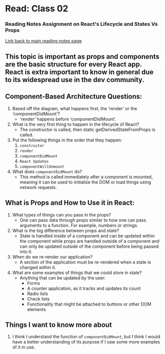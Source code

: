 # **Read: Class 02**
### Reading Notes Assignment on React's Lifecycle and States Vs Props
  [Link back to main reading notes page](https://julian-gallegos.github.io/reading-notes/)

## This topic is important as props and components are the basic structure for every React app. React is extra important to know in general due to its widespread use in the dev community.

## Component-Based Architecture Questions:
   1. Based off the diagram, what happens first, the ‘render’ or the ‘componentDidMount’?
      - ‘render’ happens before ‘componentDidMount’.
   2. What is the very first thing to happen in the lifecycle of React?
      - The constructor is called, then static getDerivedStateFromProps is called.
   3. Put the following things in the order that they happen: 
      1. `constructor`
      2. `render`
      3. `componentDidMount`
      4. `React Updates`
      7. `componentWillUnmount`
   4. What does `componentDidMount` do?
      - This method is called immediately after a component is mounted, meaning it can be used to initialize the DOM or load things using network requests.
## What is Props and How to Use it in React:
   1. What types of things can you pass in the props?
      - One can pass data through props similar to how one can pass arguments to a function. For example, numbers or strings.
   2. What is the big difference between props and state?
      - State is handled inside of a component and can be updated within the component while props are handled outside of a component and can only be updated outside of the component before being passed into it.
   3. When do we re-render our application?
      - A section of the application must be re-rendered when a state is changed within it.
   4. What are some examples of things that we could store in state?
      - Anything that can be updated by the user:
        - Forms
        - A counter application, as it tracks and updates its count
        - Radio lists
        - Check lists
        - Functionality that might be attached to buttons or other DOM elements
      
## Things I want to know more about
   1. I think I understand the function of `componentDidMount`, but I think I would have a better understanding of its purpose if I saw some more examples of it in use.
